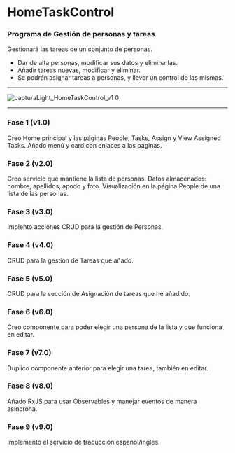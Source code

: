 # HomeTaskControl

### Programa de Gestión de personas y tareas

Gestionará las tareas de un conjunto de personas. 

* Dar de alta personas, modificar sus datos y eliminarlas.
* Añadir tareas nuevas, modificar y eliminar.
* Se podrán asignar tareas a personas, y llevar un control de las mismas.

---

![capturaLight_HomeTaskControl_v1 0](https://user-images.githubusercontent.com/74043250/194753528-56d7458e-7ae7-47b7-856e-ddd27e813c8f.png)

---

### Fase 1 (v1.0)
Creo Home principal y las páginas People, Tasks, Assign y View Assigned Tasks.
Añado menú y card con enlaces a las páginas.

### Fase 2 (v2.0)
Creo servicio que mantiene la lista de personas.
Datos almacenados: nombre, apellidos, apodo y foto.
Visualización en la página People de una lista de las personas.

### Fase 3 (v3.0)
Implento acciones CRUD para la gestión de Personas.

### Fase 4 (v4.0)
CRUD para la gestión de Tareas que añado.

### Fase 5 (v5.0)
CRUD para la sección de Asignación de tareas que he añadido.

### Fase 6 (v6.0)
Creo componente para poder elegir una persona de la lista y que funciona en editar.

### Fase 7 (v7.0)
Duplico componente anterior para elegir una tarea, también en editar.

### Fase 8 (v8.0)
Añado RxJS para usar Observables y manejar eventos de manera asíncrona.

### Fase 9 (v9.0)
Implemento el servicio de traducción español/ingles.